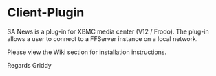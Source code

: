 Client-Plugin
=============
SA News is a plug-in for XBMC media center (V12 / Frodo).
The plug-in allows a user to connect to a FFServer instance on a local network.

Please view the Wiki section for installation instructions.

Regards
Griddy
